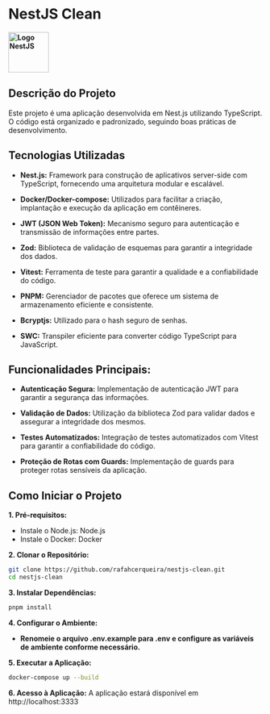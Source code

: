 **<h1> NestJS Clean </h1><img src="https://docs.nestjs.com/assets/logo-small.svg" alt="Logo NestJS" width="80"/>**

**<h2> Descrição do Projeto </h2>**

Este projeto é uma aplicação desenvolvida em Nest.js utilizando TypeScript. O código está organizado e padronizado, seguindo boas práticas de desenvolvimento.

**<h2> Tecnologias Utilizadas </h2>**

- **Nest.js:** Framework para construção de aplicativos server-side com TypeScript, fornecendo uma arquitetura modular e escalável.

- **Docker/Docker-compose:** Utilizados para facilitar a criação, implantação e execução da aplicação em contêineres.

- **JWT (JSON Web Token):** Mecanismo seguro para autenticação e transmissão de informações entre partes.

- **Zod:** Biblioteca de validação de esquemas para garantir a integridade dos dados.

- **Vitest:** Ferramenta de teste para garantir a qualidade e a confiabilidade do código.

- **PNPM:** Gerenciador de pacotes que oferece um sistema de armazenamento eficiente e consistente.

- **Bcryptjs:** Utilizado para o hash seguro de senhas.

- **SWC:** Transpiler eficiente para converter código TypeScript para JavaScript.

**<h2> Funcionalidades Principais: </h2>**

- **Autenticação Segura:** Implementação de autenticação JWT para garantir a segurança das informações.

- **Validação de Dados:** Utilização da biblioteca Zod para validar dados e assegurar a integridade dos mesmos.

- **Testes Automatizados:** Integração de testes automatizados com Vitest para garantir a confiabilidade do código.

- **Proteção de Rotas com Guards:** Implementação de guards para proteger rotas sensíveis da aplicação.

**<h2> Como Iniciar o Projeto </h2>**

**1. Pré-requisitos:**

- Instale o Node.js: Node.js
- Instale o Docker: Docker

**2. Clonar o Repositório:**

```bash
git clone https://github.com/rafahcerqueira/nestjs-clean.git
cd nestjs-clean
```

**3. Instalar Dependências:**

```bash
pnpm install
```

**4. Configurar o Ambiente:**

- **Renomeie o arquivo .env.example para .env e configure as variáveis de ambiente conforme necessário.**

**5. Executar a Aplicação:**

```bash
docker-compose up --build
```

**6. Acesso à Aplicação:**
A aplicação estará disponível em http://localhost:3333
